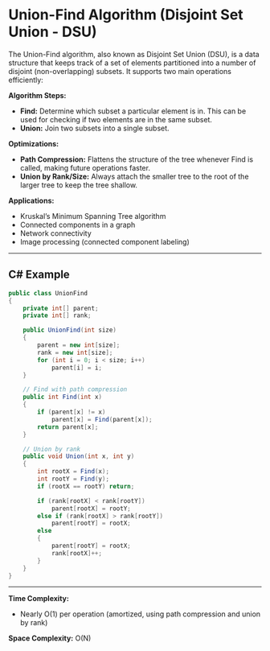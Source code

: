 # Union-Find Algorithm (Disjoint Set Union - DSU)

The Union-Find algorithm, also known as Disjoint Set Union (DSU), is a data structure that keeps track of a set of elements partitioned into a number of disjoint (non-overlapping) subsets. It supports two main operations efficiently:

**Algorithm Steps:**

- **Find:** Determine which subset a particular element is in. This can be used for checking if two elements are in the same subset.
- **Union:** Join two subsets into a single subset.

**Optimizations:**

- **Path Compression:** Flattens the structure of the tree whenever Find is called, making future operations faster.
- **Union by Rank/Size:** Always attach the smaller tree to the root of the larger tree to keep the tree shallow.

**Applications:**

- Kruskal’s Minimum Spanning Tree algorithm
- Connected components in a graph
- Network connectivity
- Image processing (connected component labeling)

---

## C# Example

```csharp
public class UnionFind
{
    private int[] parent;
    private int[] rank;

    public UnionFind(int size)
    {
        parent = new int[size];
        rank = new int[size];
        for (int i = 0; i < size; i++)
            parent[i] = i;
    }

    // Find with path compression
    public int Find(int x)
    {
        if (parent[x] != x)
            parent[x] = Find(parent[x]);
        return parent[x];
    }

    // Union by rank
    public void Union(int x, int y)
    {
        int rootX = Find(x);
        int rootY = Find(y);
        if (rootX == rootY) return;

        if (rank[rootX] < rank[rootY])
            parent[rootX] = rootY;
        else if (rank[rootX] > rank[rootY])
            parent[rootY] = rootX;
        else
        {
            parent[rootY] = rootX;
            rank[rootX]++;
        }
    }
}
```

---

**Time Complexity:**

- Nearly O(1) per operation (amortized, using path compression and union by rank)

**Space Complexity:** O(N)
